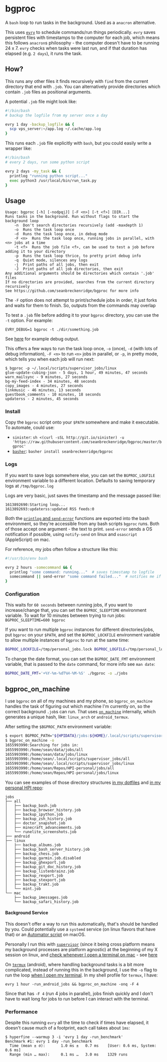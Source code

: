# bgproc

A `bash` loop to run tasks in the background. Used as a `anacron` alternative.

This uses [`evry`](https://github.com/seanbreckenridge/evry) to schedule commands/run things periodically. `evry` saves persistent files with timestamps to the computer for each job, which means this follows `anacron`s philosophy - the computer doesn't have to be running 24 x 7. `evry` checks when tasks were last run, and if that duration has elapsed (e.g. `2 days`), it runs the task.

## How?

This runs any other files it finds recursively with `find` from the current directory that end with `.job`. You can alternatively provide directories which contain `.job` files as positional arguments.

A potential `.job` file might look like:

```bash
#!/bin/bash
# backup the logfile from my server once a day

evry 1 day -backup_logfile && {
  scp vps_server:~/app.log ~/.cache/app.log
}
```

This runs each `.job` file explicitly with `bash`, but you could easily write a wrapper like:

```bash
#!/bin/bash
# every 2 days, run some python script

evry 2 days -my_task && {
  printlog "running python script..."
  exec python3 /usr/local/bin/run_task.py
}
```

## Usage

```
Usage: bgproc [-h] [-nodpqjJ] [-F <n>] [-t <f>] [DIR...]
Runs tasks in the background. Run without flags to start the background loop
	-n	Don't search directories recursively (add -maxdepth 1)
	-o	Runs the task loop once
	-d	Runs the task loop once, in debug mode
	-F <n>	Runs the task loop once, running jobs in parallel, with <n> jobs at a time
	-t <f>	Runs the job file <f>, can be used to test a job before adding it to your directory
	-p	Runs the task loop thrice, to pretty print debug info
	-q	Quiet mode, silences any logs
	-j	Print paths of all jobs, then exit
	-J	Print paths of all job directories, then exit
Any additional arguments should be directories which contain '.job' files
If no directories are provided, searches from the current directory recursively
See https://github.com/seanbreckenridge/bgproc for more info
```

The `-F` option does not attempt to print/schedule jobs in order, it just forks and waits for them to finish. So, outputs from the commands may overlap

To test a `.job` file before adding it to your `bgproc` directory, you can use the `-t` option. For example:

`EVRY_DEBUG=1 bgproc -t ./dir/something.job`

See [here](https://gist.github.com/seanbreckenridge/e7ad77320c065d96f282f6d45deaa842) for example debug output.

This offers a few ways to run the task loop once, `-o` (once), `-d` (with lots of debug information), `-F <n>` to run `<n>` jobs in parallel, or `-p`, in pretty mode, which tells you when each job will run next:

```
$ bgproc -p ~/.local/scripts/supervisor_jobs/linux
glue-update-cubing-json - 5 days, 1 hour, 49 minutes, 47 seconds
warn_mailsync - 9 minutes, 27 seconds
bg-my-feed-index - 34 minutes, 48 seconds
copy_images - 4 minutes, 27 seconds
linkmusic - 46 minutes, 13 seconds
guestbook_comments - 10 minutes, 18 seconds
updaterss - 2 minutes, 45 seconds
```

### Install

Copy the `bgproc` script onto your `$PATH` somewhere and make it executable. To automate, could use:

- `sinister`: `sh <(curl -sSL http://git.io/sinister) -u 'https://raw.githubusercontent.com/seanbreckenridge/bgproc/master/bgproc'`
- [`basher`](https://github.com/basherpm/basher): `basher install seanbreckenridge/bgproc`

### Logs

If you want to save logs somewhere else, you can set the `BGPROC_LOGFILE` environment variable to a different location. Defaults to saving temporary logs at `/tmp/bgproc.log`

Logs are very basic, just saves the timestamp and the message passed like:

```
1613892690:Starting loop...
1613892693:updaterss:updated RSS feeds:0
```

Both the [`printlog` and `send-error`](https://github.com/seanbreckenridge/bgproc/blob/2b4a2a021bd0ccf0d7ea8d2557e8c5c816e05b49/bgproc#L34-L54) functions are exported into the bash environment, so they're accessible from any bash scripts `bgproc` runs. Both of those accept one argument - the text to print. `send-error` sends a OS notification if possible, using `notify-send` on linux and `osascript` (AppleScript) on mac.

For reference, my jobs often follow a structure like this:

```bash
#!/usr/bin/env bash

evry 2 hours -somecommand && {
  printlog "some command: running..."  # saves timestamp to logfile
  somecommand || send-error "some command failed..."  # notifies me if this fails
}
```

### Configuration

This waits for `60 seconds` between running jobs, if you want to increase/change that, you can set the `BGPROC_SLEEPTIME` environment variable. To wait for 10 minutes between trying to run jobs: `BGPROC_SLEEPTIME=600 bgproc`

If you want to run multiple `bgproc` instances for different directories/jobs, put `bgproc` on your `$PATH`, and set the `BGPROC_LOCKFILE` environment variable to allow multiple instances of `bgproc` to run at the same time:

```bash
BGPROC_LOCKFILE=/tmp/personal_jobs.lock BGPROC_LOGFILE=/tmp/personal_logs bgproc /some/other/directory
```

To change the date format, you can set the `BGPROC_DATE_FMT` environment variable, that is passed to the `date` command, for more info see `man date`:

```bash
BGPROC_DATE_FMT='+%Y-%m-%dT%H-%M-%S' ./bgproc -o ./jobs
```

## bgproc_on_machine

I use `bgproc` on all of my machines and my phone, so `bgproc_on_machine` handles the task of figuring out which machine I'm currently on, so the correct background `.job`s can run. That uses [`on_machine`](https://github.com/seanbreckenridge/on_machine) internally, which generates a unique hash, like: `linux_arch` or `android_termux`.

After setting the `$BGPROC_PATH` environment variable:

```bash
$ export BGPROC_PATH="${HPIDATA}/jobs:${HOME}/.local/scripts/supervisor_jobs:${REPOS}/HPI-personal/jobs"
$ bgproc_on_machine -o
1655993990:Searching for jobs in:
1655993990:/home/sean/data/jobs/all
1655993990:/home/sean/data/jobs/linux
1655993990:/home/sean/.local/scripts/supervisor_jobs/all
1655993990:/home/sean/.local/scripts/supervisor_jobs/linux
1655993990:/home/sean/Repos/HPI-personal/jobs/all
1655993990:/home/sean/Repos/HPI-personal/jobs/linux
```

You can see examples of those directory structures [in my dotfiles](https://github.com/seanbreckenridge/dotfiles/tree/master/.local/scripts/supervisor_jobs) and [in my personal HPI repo](https://github.com/seanbreckenridge/HPI-personal/tree/master/jobs):

```
jobs
├── all
│   ├── backup_bash.job
│   ├── backup_browser_history.job
│   ├── backup_ipython.job
│   ├── backup_zsh_history.job
│   ├── doctor_snapshot.job
│   ├── minecraft_advancements.job
│   └── runelite_screenshots.job
├── android
├── linux
│   ├── backup_albums.job
│   ├── backup_bash_server_history.job
│   ├── backup_chess.job
│   ├── backup_garmin.job.disabled
│   ├── backup_ghexport.job
│   ├── backup_git_doc_history.job
│   ├── backup_listenbrainz.job
│   ├── backup_rexport.job
│   ├── backup_stexport.job
│   ├── backup_trakt.job
│   └── mint.job
└── mac
    ├── backup_imessages.job
    └── backup_safari_history.job
```

#### Background Service

This doesn't offer a way to run this automatically, that's should be handled by you. Could potentially use a `systemd` service (on linux flavors that have that) or an [Automator script](https://stackoverflow.com/questions/6442364/running-script-upon-login-mac) on macOS.

Personally I run this with [`supervisor`](https://github.com/Supervisor/supervisor) (since it being cross platform means my background processes are platform agnostic) at the beginning of my X session on linux, and [check whenever I open a terminal on mac](https://github.com/seanbreckenridge/dotfiles/blob/master/.config/zsh/mac.zsh) - see [here](https://github.com/seanbreckenridge/dotfiles/tree/master/.local/scripts)

On [`termux`](https://termux.com/) (android), where handling background tasks is a bit more complicated, instead of running this in the background, I use the `-o` flag to run the loop [when I open my terminal](https://github.com/seanbreckenridge/dotfiles/blob/master/.config/zsh/android.zsh). In my shell profile for `termux`, I have:

`evry 1 hour -run_android_jobs && bgproc_on_machine -onq -F 4`

Since that has `-F 4` (run 4 jobs in parallel), jobs finish quickly and I don't have to wait long for jobs to run before I can interact with the terminal.

### Performance

Despite this running `evry` all the time to check if times have elapsed, it doesn't cause much of a footprint, each call takes about `1ms`:

```
$ hyperfine --warmup 3 -i 'evry 1 day -run_benchmark'
Benchmark #1: evry 1 day -run_benchmark
  Time (mean ± σ):       1.0 ms ±   0.7 ms    [User: 0.6 ms, System: 0.6 ms]
  Range (min … max):     0.1 ms …   3.0 ms    1329 runs
```
